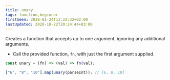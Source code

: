 ```yaml
---
title: unary
tags: function,beginner
firstSeen: 2018-01-24T13:22:32+02:00
lastUpdated: 2020-10-22T20:24:44+03:00
---
```


Creates a function that accepts up to one argument, ignoring any additional arguments.

- Call the provided function, `fn`, with just the first argument supplied.

```js
const unary = (fn) => (val) => fn(val);
```

```js
["6", "8", "10"].map(unary(parseInt)); // [6, 8, 10]
```
